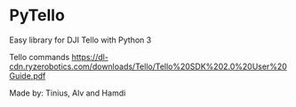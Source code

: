 # PyTello

Easy library for DJI Tello with Python 3

Tello commands
https://dl-cdn.ryzerobotics.com/downloads/Tello/Tello%20SDK%202.0%20User%20Guide.pdf

Made by: Tinius, Alv and Hamdi
